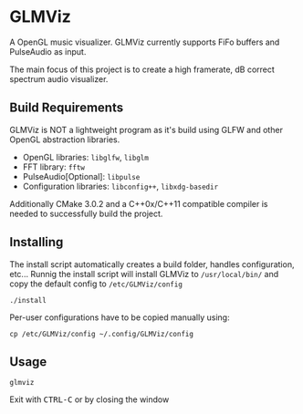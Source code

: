 # GLMViz
A OpenGL music visualizer. GLMViz currently supports FiFo buffers and PulseAudio as input.

The main focus of this project is to create a high framerate, dB correct spectrum audio visualizer.

## Build Requirements
GLMViz is NOT a lightweight program as it's build using GLFW and other OpenGL abstraction libraries.
* OpenGL libraries: `libglfw`, `libglm`
* FFT library: `fftw`
* PulseAudio[Optional]: `libpulse`
* Configuration libraries: `libconfig++`, `libxdg-basedir`

Additionally CMake 3.0.2 and a C++0x/C++11 compatible compiler is needed to successfully build the project.

## Installing
The install script automatically creates a build folder, handles configuration, etc...
Runnig the install script will install GLMViz to `/usr/local/bin/` and copy the default config to `/etc/GLMViz/config`

    ./install

Per-user configurations have to be copied manually using:

    cp /etc/GLMViz/config ~/.config/GLMViz/config

## Usage
    glmviz

Exit with <kbd>CTRL-C</kbd> or by closing the window
